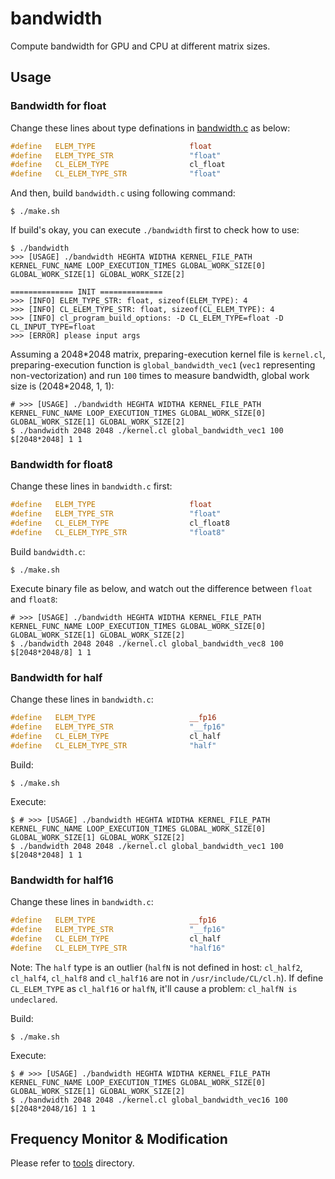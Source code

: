 # bandwidth

Compute bandwidth for GPU and CPU at different matrix sizes.

## Usage

### Bandwidth for float

Change these lines about type definations in [bandwidth.c](./bandwidth.c) as below:

```cc
#define   ELEM_TYPE                     float
#define   ELEM_TYPE_STR                 "float"
#define   CL_ELEM_TYPE                  cl_float
#define   CL_ELEM_TYPE_STR              "float"
```

And then, build `bandwidth.c` using following command:

```shell
$ ./make.sh
```

If build's okay, you can execute `./bandwidth` first to check how to use:

```shell
$ ./bandwidth 
>>> [USAGE] ./bandwidth HEGHTA WIDTHA KERNEL_FILE_PATH KERNEL_FUNC_NAME LOOP_EXECUTION_TIMES GLOBAL_WORK_SIZE[0] GLOBAL_WORK_SIZE[1] GLOBAL_WORK_SIZE[2]

============== INIT ==============
>>> [INFO] ELEM_TYPE_STR: float, sizeof(ELEM_TYPE): 4
>>> [INFO] CL_ELEM_TYPE_STR: float, sizeof(CL_ELEM_TYPE): 4
>>> [INFO] cl_program_build_options: -D CL_ELEM_TYPE=float -D CL_INPUT_TYPE=float
>>> [ERROR] please input args
```

Assuming a 2048\*2048 matrix, preparing-execution kernel file is `kernel.cl`, preparing-execution function is `global_bandwidth_vec1` (`vec1` representing non-vectorization) and run `100` times to measure bandwidth, global work size is (2048\*2048, 1, 1): 

```shell
# >>> [USAGE] ./bandwidth HEGHTA WIDTHA KERNEL_FILE_PATH KERNEL_FUNC_NAME LOOP_EXECUTION_TIMES GLOBAL_WORK_SIZE[0] GLOBAL_WORK_SIZE[1] GLOBAL_WORK_SIZE[2]
$ ./bandwidth 2048 2048 ./kernel.cl global_bandwidth_vec1 100 $[2048*2048] 1 1
```

### Bandwidth for float8

Change these lines in `bandwidth.c` first:

```cc
#define   ELEM_TYPE                     float
#define   ELEM_TYPE_STR                 "float"
#define   CL_ELEM_TYPE                  cl_float8
#define   CL_ELEM_TYPE_STR              "float8"
```

Build `bandwidth.c`:

```shell
$ ./make.sh
```

Execute binary file as below, and watch out the difference between `float` and `float8`:
```shell
# >>> [USAGE] ./bandwidth HEGHTA WIDTHA KERNEL_FILE_PATH KERNEL_FUNC_NAME LOOP_EXECUTION_TIMES GLOBAL_WORK_SIZE[0] GLOBAL_WORK_SIZE[1] GLOBAL_WORK_SIZE[2]
$ ./bandwidth 2048 2048 ./kernel.cl global_bandwidth_vec8 100 $[2048*2048/8] 1 1
```

### Bandwidth for half

Change these lines in `bandwidth.c`:

```cc
#define   ELEM_TYPE                     __fp16
#define   ELEM_TYPE_STR                 "__fp16"
#define   CL_ELEM_TYPE                  cl_half 
#define   CL_ELEM_TYPE_STR              "half"
```

Build:

```shell
$ ./make.sh
```

Execute:

```shell
$ # >>> [USAGE] ./bandwidth HEGHTA WIDTHA KERNEL_FILE_PATH KERNEL_FUNC_NAME LOOP_EXECUTION_TIMES GLOBAL_WORK_SIZE[0] GLOBAL_WORK_SIZE[1] GLOBAL_WORK_SIZE[2]
$ ./bandwidth 2048 2048 ./kernel.cl global_bandwidth_vec1 100 $[2048*2048] 1 1
```

### Bandwidth for half16

Change these lines in `bandwidth.c`:

```cc
#define   ELEM_TYPE                     __fp16
#define   ELEM_TYPE_STR                 "__fp16"
#define   CL_ELEM_TYPE                  cl_half 
#define   CL_ELEM_TYPE_STR              "half16"
```

Note: The `half` type is an outlier (`halfN` is not defined in host: `cl_half2`, `cl_half4`, `cl_half8` and `cl_half16` are not in `/usr/include/CL/cl.h`). If define `CL_ELEM_TYPE` as `cl_half16` or `halfN`, it'll cause a problem: `cl_halfN is undeclared`.

Build:

```shell
$ ./make.sh
```

Execute:

```shell
$ # >>> [USAGE] ./bandwidth HEGHTA WIDTHA KERNEL_FILE_PATH KERNEL_FUNC_NAME LOOP_EXECUTION_TIMES GLOBAL_WORK_SIZE[0] GLOBAL_WORK_SIZE[1] GLOBAL_WORK_SIZE[2]
$ ./bandwidth 2048 2048 ./kernel.cl global_bandwidth_vec16 100 $[2048*2048/16] 1 1
```

## Frequency Monitor & Modification

Please refer to [tools](../tools) directory.
